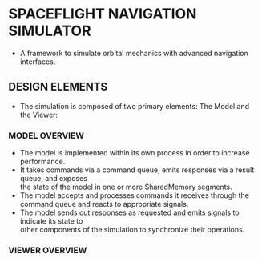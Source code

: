 
# SPACEFLIGHT NAVIGATION SIMULATOR
- A framework to simulate orbital mechanics with advanced navigation interfaces.

## DESIGN ELEMENTS
- The simulation is composed of two primary elements: The Model and the Viewer:

### MODEL OVERVIEW
- The model is implemented within its own process in order to increase performance.
- It takes commands via a command queue, emits responses via a result queue, and exposes   
  the state of the model in one or more SharedMemory segments.
- The model accepts and processes commands it receives through the command queue and
  reacts to appropriate signals.
- The model sends out responses as requested and emits signals to indicate its state to   
  other components of the simulation to synchronize their operations.

### VIEWER OVERVIEW
